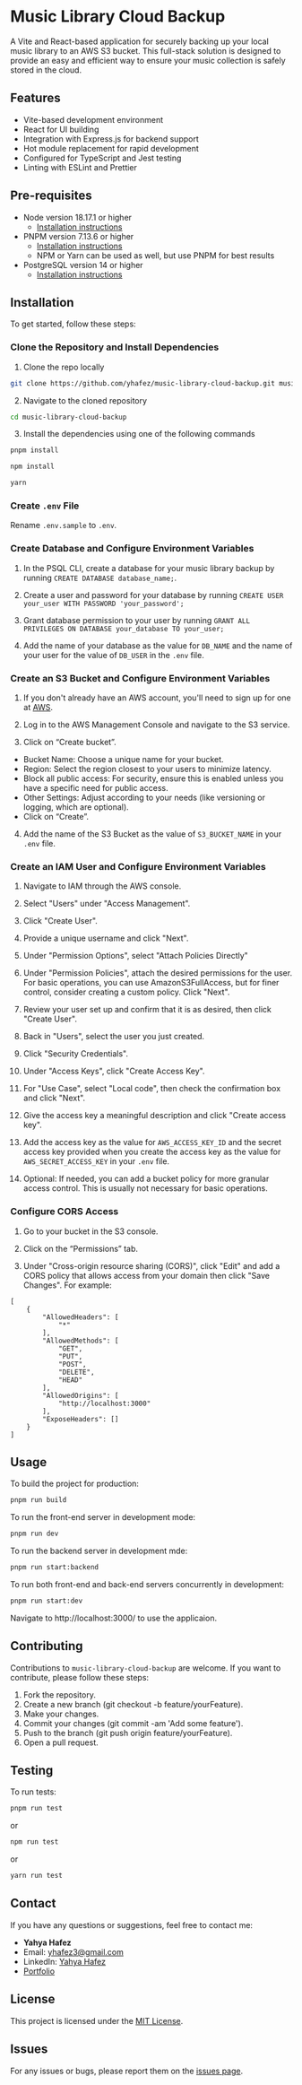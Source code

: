 # Music Library Cloud Backup

A Vite and React-based application for securely backing up your local music library to an AWS S3 bucket. This full-stack solution is designed to provide an easy and efficient way to ensure your music collection is safely stored in the cloud.

## Features

- Vite-based development environment
- React for UI building
- Integration with Express.js for backend support
- Hot module replacement for rapid development
- Configured for TypeScript and Jest testing
- Linting with ESLint and Prettier

## Pre-requisites

- Node version 18.17.1 or higher
  - [Installation instructions](https://nodejs.org/en/learn/getting-started/how-to-install-nodejs)
- PNPM version 7.13.6 or higher
  - [Installation instructions](https://pnpm.io/installation)
  - NPM or Yarn can be used as well, but use PNPM for best results
- PostgreSQL version 14 or higher
  - [Installation instructions](https://www.postgresql.org/download/)

## Installation

To get started, follow these steps:

### Clone the Repository and Install Dependencies

1. Clone the repo locally

```bash
git clone https://github.com/yhafez/music-library-cloud-backup.git music-library-cloud-backup
```

2. Navigate to the cloned repository

```bash
cd music-library-cloud-backup
```

3. Install the dependencies using one of the following commands

```bash
pnpm install
```

```bash
npm install
```

```bash
yarn
```

### Create `.env` File

Rename `.env.sample` to `.env`.

### Create Database and Configure Environment Variables

1. In the PSQL CLI, create a database for your music library backup by running `CREATE DATABASE database_name;`.

1. Create a user and password for your database by running `CREATE USER your_user WITH PASSWORD 'your_password';`

1. Grant database permission to your user by running `GRANT ALL PRIVILEGES ON DATABASE your_database TO your_user;`

1. Add the name of your database as the value for `DB_NAME` and the name of your user for the value of `DB_USER` in the `.env` file.

### Create an S3 Bucket and Configure Environment Variables

1. If you don't already have an AWS account, you'll need to sign up for one at [AWS](https://aws.amazon.com/).

1. Log in to the AWS Management Console and navigate to the S3 service.

1. Click on “Create bucket”.

- Bucket Name: Choose a unique name for your bucket.
- Region: Select the region closest to your users to minimize latency.
- Block all public access: For security, ensure this is enabled unless you have a specific need for public access.
- Other Settings: Adjust according to your needs (like versioning or logging, which are optional).
- Click on “Create”.

4. Add the name of the S3 Bucket as the value of `S3_BUCKET_NAME` in your `.env` file.

### Create an IAM User and Configure Environment Variables

1. Navigate to IAM through the AWS console.

1. Select "Users" under "Access Management".

1. Click "Create User".

1. Provide a unique username and click "Next".

1. Under "Permission Options", select "Attach Policies Directly"

1. Under "Permission Policies", attach the desired permissions for the user. For basic operations, you can use AmazonS3FullAccess, but for finer control, consider creating a custom policy. Click "Next".

1. Review your user set up and confirm that it is as desired, then click "Create User".

1. Back in "Users", select the user you just created.

1. Click "Security Credentials".

1. Under "Access Keys", click "Create Access Key".

1. For "Use Case", select "Local code", then check the confirmation box and click "Next".

1. Give the access key a meaningful description and click "Create access key".

1. Add the access key as the value for `AWS_ACCESS_KEY_ID` and the secret access key provided when you create the access key as the value for `AWS_SECRET_ACCESS_KEY` in your `.env` file.

1. Optional: If needed, you can add a bucket policy for more granular access control. This is usually not necessary for basic operations.

### Configure CORS Access

1. Go to your bucket in the S3 console.

1. Click on the “Permissions” tab.

1. Under "Cross-origin resource sharing (CORS)", click "Edit" and add a CORS policy that allows access from your domain then click "Save Changes". For example:

```
[
    {
        "AllowedHeaders": [
            "*"
        ],
        "AllowedMethods": [
            "GET",
            "PUT",
            "POST",
            "DELETE",
            "HEAD"
        ],
        "AllowedOrigins": [
            "http://localhost:3000"
        ],
        "ExposeHeaders": []
    }
]
```

## Usage

To build the project for production:

```bash
pnpm run build
```

To run the front-end server in development mode:

```bash
pnpm run dev
```

To run the backend server in development mde:

```bash
pnpm run start:backend
```

To run both front-end and back-end servers concurrently in development:

```bash
pnpm run start:dev
```

Navigate to http://localhost:3000/ to use the applicaion.

## Contributing

Contributions to `music-library-cloud-backup` are welcome. If you want to contribute, please follow these steps:

1. Fork the repository.
1. Create a new branch (git checkout -b feature/yourFeature).
1. Make your changes.
1. Commit your changes (git commit -am 'Add some feature').
1. Push to the branch (git push origin feature/yourFeature).
1. Open a pull request.

## Testing

To run tests:

```bash
pnpm run test
```

or

```bash
npm run test
```

or

```bash
yarn run test
```

## Contact

If you have any questions or suggestions, feel free to contact me:

- **Yahya Hafez**
- Email: [yhafez3@gmail.com](mailto:yhafez3@gmail.com)
- LinkedIn: [Yahya Hafez](https://www.linkedin.com/in/yahya-hafez/)
- [Portfolio](https://portfolio-yahya.netlify.app/)

## License

This project is licensed under the [MIT License](LICENSE).

## Issues

For any issues or bugs, please report them on the [issues page](https://github.com/yhafez/fs-vite-scaffold/issues).
